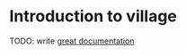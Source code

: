 # Introduction to village

TODO: write [great documentation](http://jacobian.org/writing/great-documentation/what-to-write/)
